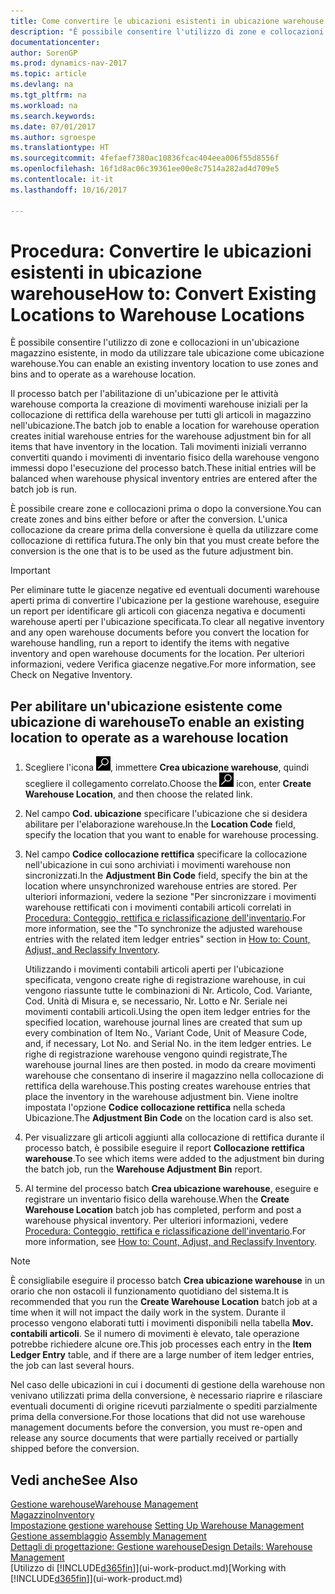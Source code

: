 ```yaml
---
title: Come convertire le ubicazioni esistenti in ubicazione warehouse
description: "È possibile consentire l'utilizzo di zone e collocazioni in un'ubicazione magazzino esistente, in modo da utilizzare tale ubicazione come ubicazione warehouse."
documentationcenter: 
author: SorenGP
ms.prod: dynamics-nav-2017
ms.topic: article
ms.devlang: na
ms.tgt_pltfrm: na
ms.workload: na
ms.search.keywords: 
ms.date: 07/01/2017
ms.author: sgroespe
ms.translationtype: HT
ms.sourcegitcommit: 4fefaef7380ac10836fcac404eea006f55d8556f
ms.openlocfilehash: 16f1d8ac06c39361ee00e8c7514a282ad4d709e5
ms.contentlocale: it-it
ms.lasthandoff: 10/16/2017

---
```

# <a name="how-to-convert-existing-locations-to-warehouse-locations"></a><span data-ttu-id="e899f-103">Procedura: Convertire le ubicazioni esistenti in ubicazione warehouse</span><span class="sxs-lookup"><span data-stu-id="e899f-103">How to: Convert Existing Locations to Warehouse Locations</span></span>
<span data-ttu-id="e899f-104">È possibile consentire l'utilizzo di zone e collocazioni in un'ubicazione magazzino esistente, in modo da utilizzare tale ubicazione come ubicazione warehouse.</span><span class="sxs-lookup"><span data-stu-id="e899f-104">You can enable an existing inventory location to use zones and bins and to operate as a warehouse location.</span></span>  

<span data-ttu-id="e899f-105">Il processo batch per l'abilitazione di un'ubicazione per le attività warehouse comporta la creazione di movimenti warehouse iniziali per la collocazione di rettifica della warehouse per tutti gli articoli in magazzino nell'ubicazione.</span><span class="sxs-lookup"><span data-stu-id="e899f-105">The batch job to enable a location for warehouse operation creates initial warehouse entries for the warehouse adjustment bin for all items that have inventory in the location.</span></span> <span data-ttu-id="e899f-106">Tali movimenti iniziali verranno convertiti quando i movimenti di inventario fisico della warehouse vengono immessi dopo l'esecuzione del processo batch.</span><span class="sxs-lookup"><span data-stu-id="e899f-106">These initial entries will be balanced when warehouse physical inventory entries are entered after the batch job is run.</span></span>  

<span data-ttu-id="e899f-107">È possibile creare zone e collocazioni prima o dopo la conversione.</span><span class="sxs-lookup"><span data-stu-id="e899f-107">You can create zones and bins either before or after the conversion.</span></span> <span data-ttu-id="e899f-108">L'unica collocazione da creare prima della conversione è quella da utilizzare come collocazione di rettifica futura.</span><span class="sxs-lookup"><span data-stu-id="e899f-108">The only bin that you must create before the conversion is the one that is to be used as the future adjustment bin.</span></span>  

> [!IMPORTANT]  
>  <span data-ttu-id="e899f-109">Per eliminare tutte le giacenze negative ed eventuali documenti warehouse aperti prima di convertire l'ubicazione per la gestione warehouse, eseguire un report per identificare gli articoli con giacenza negativa e documenti warehouse aperti per l'ubicazione specificata.</span><span class="sxs-lookup"><span data-stu-id="e899f-109">To clear all negative inventory and any open warehouse documents before you convert the location for warehouse handling, run a report to identify the items with negative inventory and open warehouse documents for the location.</span></span> <span data-ttu-id="e899f-110">Per ulteriori informazioni, vedere Verifica giacenze negative.</span><span class="sxs-lookup"><span data-stu-id="e899f-110">For more information, see Check on Negative Inventory.</span></span>  

## <a name="to-enable-an-existing-location-to-operate-as-a-warehouse-location"></a><span data-ttu-id="e899f-111">Per abilitare un'ubicazione esistente come ubicazione di warehouse</span><span class="sxs-lookup"><span data-stu-id="e899f-111">To enable an existing location to operate as a warehouse location</span></span>  
1.  <span data-ttu-id="e899f-112">Scegliere l'icona ![Cerca pagina o report](media/ui-search/search_small.png "Cerca pagina o report"), immettere **Crea ubicazione warehouse**, quindi scegliere il collegamento correlato.</span><span class="sxs-lookup"><span data-stu-id="e899f-112">Choose the ![Search for Page or Report](media/ui-search/search_small.png "Search for Page or Report icon") icon, enter **Create Warehouse Location**, and then choose the related link.</span></span>  
2.  <span data-ttu-id="e899f-113">Nel campo **Cod. ubicazione** specificare l'ubicazione che si desidera abilitare per l'elaborazione warehouse.</span><span class="sxs-lookup"><span data-stu-id="e899f-113">In the **Location Code** field, specify the location that you want to enable for warehouse processing.</span></span>  
3.  <span data-ttu-id="e899f-114">Nel campo **Codice collocazione rettifica** specificare la collocazione nell'ubicazione in cui sono archiviati i movimenti warehouse non sincronizzati.</span><span class="sxs-lookup"><span data-stu-id="e899f-114">In the **Adjustment Bin Code** field, specify the bin at the location where unsynchronized warehouse entries are stored.</span></span> <span data-ttu-id="e899f-115">Per ulteriori informazioni, vedere la sezione "Per sincronizzare i movimenti warehouse rettificati con i movimenti contabili articoli correlati in [Procedura: Conteggio, rettifica e riclassificazione dell'inventario](inventory-how-count-adjust-reclassify.md).</span><span class="sxs-lookup"><span data-stu-id="e899f-115">For more information, see the "To synchronize the adjusted warehouse entries with the related item ledger entries" section in [How to: Count, Adjust, and Reclassify Inventory](inventory-how-count-adjust-reclassify.md).</span></span>  

    <span data-ttu-id="e899f-116">Utilizzando i movimenti contabili articoli aperti per l'ubicazione specificata, vengono create righe di registrazione warehouse, in cui vengono riassunte tutte le combinazioni di Nr. Articolo, Cod. Variante, Cod. Unità di Misura e, se necessario, Nr. Lotto e Nr. Seriale nei movimenti contabili articoli.</span><span class="sxs-lookup"><span data-stu-id="e899f-116">Using the open item ledger entries for the specified location, warehouse journal lines are created that sum up every combination of Item No., Variant Code, Unit of Measure Code, and, if necessary, Lot No. and Serial No. in the item ledger entries.</span></span> <span data-ttu-id="e899f-117">Le righe di registrazione warehouse vengono quindi registrate,</span><span class="sxs-lookup"><span data-stu-id="e899f-117">The warehouse journal lines are then posted.</span></span> <span data-ttu-id="e899f-118">in modo da creare movimenti warehouse che consentano di inserire il magazzino nella collocazione di rettifica della warehouse.</span><span class="sxs-lookup"><span data-stu-id="e899f-118">This posting creates warehouse entries that place the inventory in the warehouse adjustment bin.</span></span> <span data-ttu-id="e899f-119">Viene inoltre impostata l'opzione **Codice collocazione rettifica** nella scheda Ubicazione.</span><span class="sxs-lookup"><span data-stu-id="e899f-119">The **Adjustment Bin Code** on the location card is also set.</span></span>  

4.  <span data-ttu-id="e899f-120">Per visualizzare gli articoli aggiunti alla collocazione di rettifica durante il processo batch, è possibile eseguire il report **Collocazione rettifica warehouse**.</span><span class="sxs-lookup"><span data-stu-id="e899f-120">To see which items were added to the adjustment bin during the batch job, run the **Warehouse Adjustment Bin** report.</span></span>  
5.  <span data-ttu-id="e899f-121">Al termine del processo batch **Crea ubicazione warehouse**, eseguire e registrare un inventario fisico della warehouse.</span><span class="sxs-lookup"><span data-stu-id="e899f-121">When the **Create Warehouse Location** batch job has completed, perform and post a warehouse physical inventory.</span></span> <span data-ttu-id="e899f-122">Per ulteriori informazioni, vedere [Procedura: Conteggio, rettifica e riclassificazione dell'inventario](inventory-how-count-adjust-reclassify.md).</span><span class="sxs-lookup"><span data-stu-id="e899f-122">For more information, see [How to: Count, Adjust, and Reclassify Inventory](inventory-how-count-adjust-reclassify.md).</span></span>  

> [!NOTE]  
>  <span data-ttu-id="e899f-123">È consigliabile eseguire il processo batch **Crea ubicazione warehouse** in un orario che non ostacoli il funzionamento quotidiano del sistema.</span><span class="sxs-lookup"><span data-stu-id="e899f-123">It is recommended that you run the **Create Warehouse Location** batch job at a time when it will not impact the daily work in the system.</span></span> <span data-ttu-id="e899f-124">Durante il processo vengono elaborati tutti i movimenti disponibili nella tabella **Mov. contabili articoli**. Se il numero di movimenti è elevato, tale operazione potrebbe richiedere alcune ore.</span><span class="sxs-lookup"><span data-stu-id="e899f-124">This job processes each entry in the **Item Ledger Entry** table, and if there are a large number of item ledger entries, the job can last several hours.</span></span>  

 <span data-ttu-id="e899f-125">Nel caso delle ubicazioni in cui i documenti di gestione della warehouse non venivano utilizzati prima della conversione, è necessario riaprire e rilasciare eventuali documenti di origine ricevuti parzialmente o spediti parzialmente prima della conversione.</span><span class="sxs-lookup"><span data-stu-id="e899f-125">For those locations that did not use warehouse management documents before the conversion, you must re-open and release any source documents that were partially received or partially shipped before the conversion.</span></span>  

## <a name="see-also"></a><span data-ttu-id="e899f-126">Vedi anche</span><span class="sxs-lookup"><span data-stu-id="e899f-126">See Also</span></span>  
[<span data-ttu-id="e899f-127">Gestione warehouse</span><span class="sxs-lookup"><span data-stu-id="e899f-127">Warehouse Management</span></span>](warehouse-manage-warehouse.md)  
[<span data-ttu-id="e899f-128">Magazzino</span><span class="sxs-lookup"><span data-stu-id="e899f-128">Inventory</span></span>](inventory-manage-inventory.md)  
<span data-ttu-id="e899f-129">[Impostazione gestione warehouse](warehouse-setup-warehouse.md)   </span><span class="sxs-lookup"><span data-stu-id="e899f-129">[Setting Up Warehouse Management](warehouse-setup-warehouse.md)   </span></span>  
<span data-ttu-id="e899f-130">[Gestione assemblaggio](assembly-assemble-items.md)  </span><span class="sxs-lookup"><span data-stu-id="e899f-130">[Assembly Management](assembly-assemble-items.md)  </span></span>  
[<span data-ttu-id="e899f-131">Dettagli di progettazione: Gestione warehouse</span><span class="sxs-lookup"><span data-stu-id="e899f-131">Design Details: Warehouse Management</span></span>](design-details-warehouse-management.md)  
<span data-ttu-id="e899f-132">[Utilizzo di [!INCLUDE[d365fin](includes/d365fin_md.md)]](ui-work-product.md)</span><span class="sxs-lookup"><span data-stu-id="e899f-132">[Working with [!INCLUDE[d365fin](includes/d365fin_md.md)]](ui-work-product.md)</span></span>

